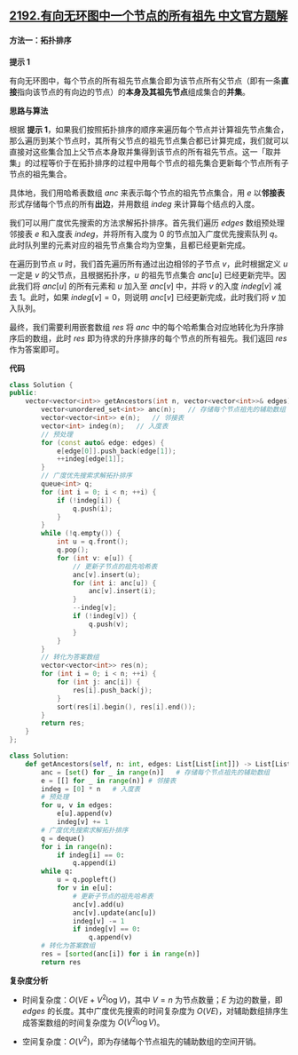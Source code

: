 ## [2192.有向无环图中一个节点的所有祖先 中文官方题解](https://leetcode.cn/problems/all-ancestors-of-a-node-in-a-directed-acyclic-graph/solutions/100000/you-xiang-wu-huan-tu-zhong-yi-ge-jie-dia-6ed5)

#### 方法一：拓扑排序

**提示 $1$**

有向无环图中，每个节点的所有祖先节点集合即为该节点所有父节点（即有一条**直接**指向该节点的有向边的节点）的**本身及其祖先节点**组成集合的**并集**。

**思路与算法**

根据 **提示 $1$**，如果我们按照拓扑排序的顺序来遍历每个节点并计算祖先节点集合，那么遍历到某个节点时，其所有父节点的祖先节点集合都已计算完成，我们就可以直接对这些集合加上父节点本身取并集得到该节点的所有祖先节点。这一「取并集」的过程等价于在拓扑排序的过程中用每个节点的祖先集合更新每个节点所有子节点的祖先集合。

具体地，我们用哈希表数组 $\textit{anc}$ 来表示每个节点的祖先节点集合，用 $e$ 以**邻接表**形式存储每个节点的所有**出边**，并用数组 $\textit{indeg}$ 来计算每个结点的入度。

我们可以用广度优先搜索的方法求解拓扑排序。首先我们遍历 $\textit{edges}$ 数组预处理邻接表 $e$ 和入度表 $\textit{indeg}$，并将所有入度为 $0$ 的节点加入广度优先搜索队列 $q$。此时队列里的元素对应的祖先节点集合均为空集，且都已经更新完成。

在遍历到节点 $u$ 时，我们首先遍历所有通过出边相邻的子节点 $v$，此时根据定义 $u$ 一定是 $v$ 的父节点，且根据拓扑序，$u$ 的祖先节点集合 $\textit{anc}[u]$ 已经更新完毕。因此我们将 $\textit{anc}[u]$ 的所有元素和 $u$ 加入至 $\textit{anc}[v]$ 中，并将 $v$ 的入度 $\textit{indeg}[v]$ 减去 $1$。此时，如果 $\textit{indeg}[v] = 0$，则说明 $\textit{anc}[v]$ 已经更新完成，此时我们将 $v$ 加入队列。

最终，我们需要利用嵌套数组 $\textit{res}$ 将 $\textit{anc}$ 中的每个哈希集合对应地转化为升序排序后的数组，此时 $\textit{res}$ 即为待求的升序排序的每个节点的所有祖先。我们返回 $\textit{res}$ 作为答案即可。

**代码**

```C++ [sol1-C++]
class Solution {
public:
    vector<vector<int>> getAncestors(int n, vector<vector<int>>& edges) {
        vector<unordered_set<int>> anc(n);   // 存储每个节点祖先的辅助数组
        vector<vector<int>> e(n);   // 邻接表
        vector<int> indeg(n);   // 入度表
        // 预处理
        for (const auto& edge: edges) {
            e[edge[0]].push_back(edge[1]);
            ++indeg[edge[1]];
        }
        // 广度优先搜索求解拓扑排序
        queue<int> q;
        for (int i = 0; i < n; ++i) {
            if (!indeg[i]) {
                q.push(i);
            }
        }
        while (!q.empty()) {
            int u = q.front();
            q.pop();
            for (int v: e[u]) {
                // 更新子节点的祖先哈希表
                anc[v].insert(u);
                for (int i: anc[u]) {
                    anc[v].insert(i);
                }
                --indeg[v];
                if (!indeg[v]) {
                    q.push(v);
                }
            }
        }
        // 转化为答案数组
        vector<vector<int>> res(n);
        for (int i = 0; i < n; ++i) {
            for (int j: anc[i]) {
                res[i].push_back(j);
            }
            sort(res[i].begin(), res[i].end());
        }
        return res;
    }
};
```


```Python [sol1-Python3]
class Solution:
    def getAncestors(self, n: int, edges: List[List[int]]) -> List[List[int]]:
        anc = [set() for _ in range(n)]   # 存储每个节点祖先的辅助数组
        e = [[] for _ in range(n)] # 邻接表
        indeg = [0] * n   # 入度表
        # 预处理
        for u, v in edges:
            e[u].append(v)
            indeg[v] += 1
        # 广度优先搜索求解拓扑排序
        q = deque()
        for i in range(n):
            if indeg[i] == 0:
                q.append(i)
        while q:
            u = q.popleft()
            for v in e[u]:
                # 更新子节点的祖先哈希表
                anc[v].add(u)
                anc[v].update(anc[u])
                indeg[v] -= 1
                if indeg[v] == 0:
                    q.append(v)
        # 转化为答案数组
        res = [sorted(anc[i]) for i in range(n)]        
        return res
```


**复杂度分析**

- 时间复杂度：$O(VE + V^2 \log V)$，其中 $V = n$ 为节点数量；$E$ 为边的数量，即 $\textit{edges}$ 的长度。其中广度优先搜索的时间复杂度为 $O(VE)$，对辅助数组排序生成答案数组的时间复杂度为 $O(V^2 \log V)$。

- 空间复杂度：$O(V^2)$，即为存储每个节点祖先的辅助数组的空间开销。
